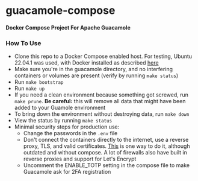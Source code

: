 # guacamole-compose
#### Docker Compose Project For Apache Guacamole

### How To Use
- Clone this repo to a Docker Compose enabled host. For testing, Ubuntu 22.04.1 was used, with Docker installed as described [here](https://docs.docker.com/engine/install/ubuntu/)
- Make sure you're in the guacamole directory, and no interfering containers or volumes are present (verify by running `make status`)
- Run `make bootstrap`
- Run `make up`
- If you need a clean environment because something got screwed, run `make prune`. **Be careful:** this will remove all data that might have been added to your Guamole environment
- To bring down the environment without destroying data, run `make down`
- View the status by running `make status`
- Minimal security steps for production use:
  - Change the passwords in the `.env` file
  - Don't connect the containers directly to the internet, use a reverse proxy, TLS, and valid certificates. [This](https://www.conproly.com/blogs/20180920-running-haproxy-and-lets-encrypt-on-docker/) is one way to do it, although outdated and without compose. A lot of firewalls also have built in reverse proxies and support for Let's Encrypt
  - Uncomment the ENABLE_TOTP setting in the compose file to make Guacamole ask for 2FA registration 

